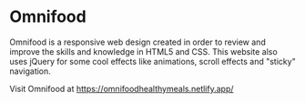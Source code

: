 # Omnifood

Omnifood is a responsive web design created in order to review and improve the skills and knowledge in HTML5 and CSS. This website also uses jQuery for some cool effects like animations, scroll effects and "sticky" navigation.

Visit Omnifood at https://omnifoodhealthymeals.netlify.app/
